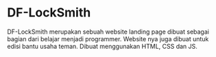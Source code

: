 # DF-LockSmith

DF-LockSmith merupakan sebuah website landing page dibuat sebagai bagian dari belajar menjadi programmer.
Website nya juga dibuat untuk edisi bantu usaha teman.
Dibuat menggunakan HTML, CSS dan JS.
